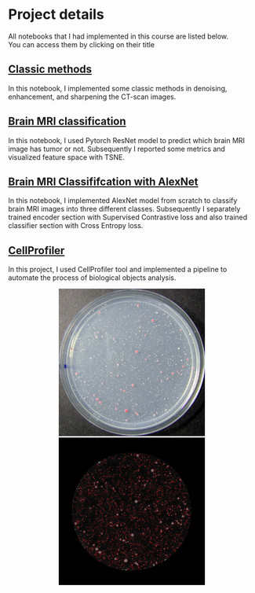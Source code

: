 # Project details

All notebooks that I had implemented in this course are listed below.     
You can access them by clicking on their title

## [Classic methods](https://github.com/amirezzati/iabi/blob/main/homeworks/HW1/pract/Classic_HW.ipynb)
In this notebook, I implemented some classic methods in denoising, enhancement, and sharpening the CT-scan images.   

## [Brain MRI classification](https://github.com/amirezzati/iabi/blob/main/homeworks/HW1/pract/Brain_MRI_Classification_HW.ipynb)
In this notebook, I used Pytorch ResNet model to predict which brain MRI image has tumor or not. Subsequently I reported some metrics and visualized feature space with TSNE.

## [Brain MRI Classififcation with AlexNet](https://github.com/amirezzati/iabi/blob/main/homeworks/HW2/pract/Brain_MRI_Classification_with_AlexNet.ipynb)
In this notebook, I implemented AlexNet model from scratch to classify brain MRI images into three different classes. Subsequently I separately trained encoder section with Supervised Contrastive loss and also trained classifier section with Cross Entropy loss.

## [CellProfiler](https://github.com/amirezzati/iabi/tree/main/homeworks/HW3/pract-solution)
In this project, I used CellProfiler tool and implemented a pipeline to automate the process of biological objects analysis.
<p align="center">
<img src="https://raw.githubusercontent.com/amirezzati/iabi/main/homeworks/HW3/pract-info/images/6-1.jpg?token=GHSAT0AAAAAACIZ25C6OV6MP56CWY6GYQKMZNSE6YQ" height="300">
<img src="https://raw.githubusercontent.com/amirezzati/iabi/main/homeworks/HW3/pract-solution/6-1_outlines.png?token=GHSAT0AAAAAACIZ25C7OWM6DTTO6GFDEABAZNSE7QQ" height="300">
</p>
